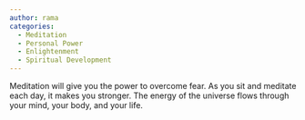 ```yaml
---
author: rama
categories:
  - Meditation
  - Personal Power
  - Enlightenment
  - Spiritual Development
---
```


Meditation will give you the power to overcome fear. As you sit and meditate each day, it makes you stronger. The energy of the universe flows through your mind, your body, and your life.
